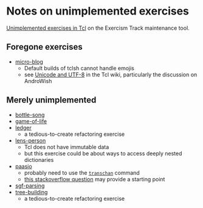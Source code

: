 # Notes on unimplemented exercises

[Unimplemented exercises in Tcl][unimplemented] on the Exercism Track maintenance tool.

## Foregone exercises

* [micro-blog][micro-blog]
    - Default builds of tclsh cannot handle emojis
    - see [Unicode and UTF-8][tcl-unicode] in the Tcl wiki, particularly the discussion on AndroWish

## Merely unimplemented

* [bottle-song][bottle-song]
* [game-of-life][game-of-life]
* [ledger][ledger]
    - a tedious-to-create refactoring exercise
* [lens-person][lens-person]
    - Tcl does not have immutable data
    - but this exercise could be about ways to access deeply nested dictionaries
* [paasio][paasio]
    - probably need to use the [`transchan`][transchan] command
    - [this stackoverflow question][tcl-tee] may provide a starting point
* [sgf-parsing][sgf-parsing]
* [tree-building][tree-building]
    - a tedious-to-create refactoring exercise


[unimplemented]: https://tracks.exercism.org/tcl/main/unimplemented
[lens-person]: https://github.com/exercism/problem-specifications/tree/master/exercises/lens-person
[micro-blog]: https://github.com/exercism/problem-specifications/tree/master/exercises/micro-blog
[tcl-unicode]: https://wiki.tcl-lang.org/page/Unicode+and+UTF-8
[ledger]: https://github.com/exercism/problem-specifications/tree/master/exercises/ledger
[paasio]: https://github.com/exercism/problem-specifications/tree/master/exercises/paasio
[tcl-tee]: https://stackoverflow.com/q/72352064/7552
[sgf-parsing]: https://github.com/exercism/problem-specifications/tree/master/exercises/sgf-parsing
[tree-building]: https://github.com/exercism/problem-specifications/tree/master/exercises/tree-building
[bottle-song]: https://github.com/exercism/problem-specifications/tree/master/exercises/bottle-song
[game-of-life]: https://github.com/exercism/problem-specifications/tree/master/exercises/game-of-life
[transchan]: https://www.tcl-lang.org/man/tcl8.6/TclCmd/transchan.htm
